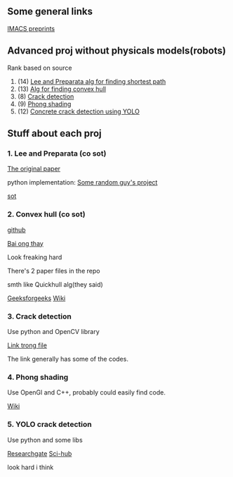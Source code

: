 ## Some general links
[IMACS preprints](https://imacs.hcmut.edu.vn/preprints)
## Advanced proj without physicals models(robots)
Rank based on source

1. (14) [Lee and Preparata alg for finding shortest path](#6-lee-and-preparata-med)
2. (13) [Alg for finding convex hull](#5-convex-hull-hard)
3. (8) [Crack detection](#1-crack-detection-med) 
4. (9) [Phong shading](#2-phong-shading-med)
5. (12) [Concrete crack detection using YOLO](#4-yolo-crack-detection-hard)

## Stuff about each proj

### 1. Lee and Preparata (co sot)

[The original paper](https://asignatura.us.es/fgcitig/Articulos/19-An%20optimal%20algorithm%20for%20finding%20the%20kernel%20of%20a%20polygon.pdf)

python implementation: 
[Some random guy's project](https://github.com/gaganso/simple_polygon_kernel/tree/master)

[sot](https://digitalscholarship.unlv.edu/cgi/viewcontent.cgi?article=4927&context=thesesdissertations#:~:text=The%20kernel%20of%20a%20simple,is%20the%20kernel%20of%20P.) 
### 2. Convex hull (co sot) 

[github](https://github.com/linhnk2109/O-Convexhull/tree/main) 

[Bai ong thay](https://www.researchgate.net/publication/360617315_A_fast_and_efficient_algorithm_for_determining_the_connected_orthogonal_convex_hulls)

Look freaking hard

There's 2 paper files in the repo

smth like Quickhull alg(they said)

[Geeksforgeeks](https://www.geeksforgeeks.org/quickhull-algorithm-convex-hull/)
[Wiki](https://en.wikipedia.org/wiki/Quickhull) 

### 3. Crack detection

Use python and OpenCV library

[Link trong file](https://hub.packtpub.com/opencv-detecting-edges-lines-shapes/)

The link generally has some of the codes.

### 4. Phong shading 

Use OpenGl and C++, probably could easily find code.

[Wiki](https://en.wikipedia.org/wiki/Phong_shading) 

### 5. YOLO crack detection

Use python and some libs

[Researchgate](https://www.researchgate.net/publication/348573266_Concrete_Crack_Detection_Based_on_Well-Known_Feature_Extractor_Model_and_the_YOLO_v2_Network)
[Sci-hub](https://sci-hub.se/10.3390/app11020813)

look hard i think


